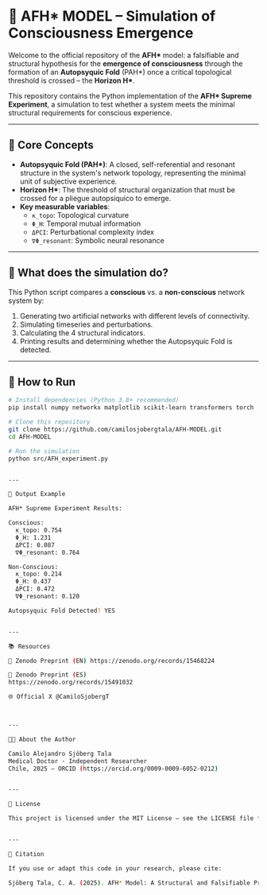 # 🧠 AFH* MODEL – Simulation of Consciousness Emergence

Welcome to the official repository of the **AFH\*** model: a falsifiable and structural hypothesis for the **emergence of consciousness** through the formation of an **Autopsyquic Fold** (PAH\*) once a critical topological threshold is crossed – the **Horizon H\***.

This repository contains the Python implementation of the **AFH\* Supreme Experiment**, a simulation to test whether a system meets the minimal structural requirements for conscious experience.

---

## 🧩 Core Concepts

- **Autopsyquic Fold (PAH\*)**: A closed, self-referential and resonant structure in the system's network topology, representing the minimal unit of subjective experience.
- **Horizon H\***: The threshold of structural organization that must be crossed for a pliegue autopsíquico to emerge.
- **Key measurable variables**:
  - `κ_topo`: Topological curvature
  - `Φ_H`: Temporal mutual information
  - `ΔPCI`: Perturbational complexity index
  - `∇Φ_resonant`: Symbolic neural resonance

---

## 🧪 What does the simulation do?

This Python script compares a **conscious** vs. a **non-conscious** network system by:

1. Generating two artificial networks with different levels of connectivity.
2. Simulating timeseries and perturbations.
3. Calculating the 4 structural indicators.
4. Printing results and determining whether the Autopsyquic Fold is detected.

---

## 🚀 How to Run

```bash
# Install dependencies (Python 3.8+ recommended)
pip install numpy networkx matplotlib scikit-learn transformers torch

# Clone this repository
git clone https://github.com/camilosjobergtala/AFH-MODEL.git
cd AFH-MODEL

# Run the simulation
python src/AFH_experiment.py


---

📄 Output Example

AFH* Supreme Experiment Results:

Conscious:
  κ_topo: 0.754
  Φ_H: 1.231
  ΔPCI: 0.087
  ∇Φ_resonant: 0.764

Non-Conscious:
  κ_topo: 0.214
  Φ_H: 0.437
  ΔPCI: 0.472
  ∇Φ_resonant: 0.120

Autopsyquic Fold Detected? YES


---

📚 Resources

🧾 Zenodo Preprint (EN) https://zenodo.org/records/15468224

📘 Zenodo Preprint (ES)
https://zenodo.org/records/15491032

🌐 Official X @CamiloSjobergT



---

🧑‍🔬 About the Author

Camilo Alejandro Sjöberg Tala
Medical Doctor · Independent Researcher
Chile, 2025 – ORCID (https://orcid.org/0009-0009-6052-0212)


---

📜 License

This project is licensed under the MIT License – see the LICENSE file for details.


---

🙏 Citation

If you use or adapt this code in your research, please cite:

Sjöberg Tala, C. A. (2025). AFH* Model: A Structural and Falsifiable Proposal for the Emergence of Consciousness. Zenodo. https://doi.org/10.5281/zenodo.15468224


